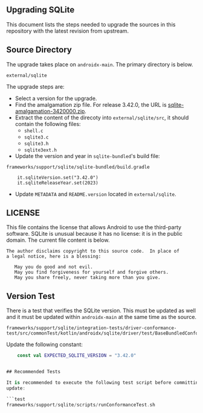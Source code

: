 ## Upgrading SQLite

This document lists the steps needed to upgrade the sources in this repository
with the latest revision from upstream.

## Source Directory

The upgrade takes place on `androidx-main`. The primary directory is below.

```text
external/sqlite
```

The upgrade steps are:

*   Select a version for the upgrade.
*   Find the amalgamation zip file. For release 3.42.0, the URL is
    [sqlite-amalgamation-3420000.zip](https://www.sqlite.org/2023/sqlite-amalgamation-3420000.zip).
*   Extract the content of the direcoty into `external/sqlite/src`,
    it should contain the following files:
    * `shell.c`
    * `sqlite3.c`
    * `sqlite3.h`
    * `sqlite3ext.h`
* Update the version and year in `sqlite-bundled`'s build file:
```text
frameworks/support/sqlite/sqlite-bundled/build.gradle
```
```
    it.sqliteVersion.set("3.42.0")
    it.sqliteReleaseYear.set(2023)
```
* Update `METADATA` and `README.version` located in `external/sqlite`.


## LICENSE

This file contains the license that allows Android to use the third-party
software. SQLite is unusual because it has no license: it is in the public
domain. The current file content is below.

```text
The author disclaims copyright to this source code.  In place of
a legal notice, here is a blessing:

   May you do good and not evil.
   May you find forgiveness for yourself and forgive others.
   May you share freely, never taking more than you give.
```

## Version Test

There is a test that verifies the SQLite version. This must be updated as
well and it must be updated within `androidx-main` at the same time as the
source.

```text
frameworks/support/sqlite/integration-tests/driver-conformance-test/src/commonTest/kotlin/androidx/sqlite/driver/test/BaseBundledConformanceTest.kt
```

Update the following constant:

```kotlin
    const val EXPECTED_SQLITE_VERSION = "3.42.0"


## Recommended Tests

It is recommended to execute the following test script before committing an
update:

```test
frameworks/support/sqlite/scripts/runConformanceTest.sh
```